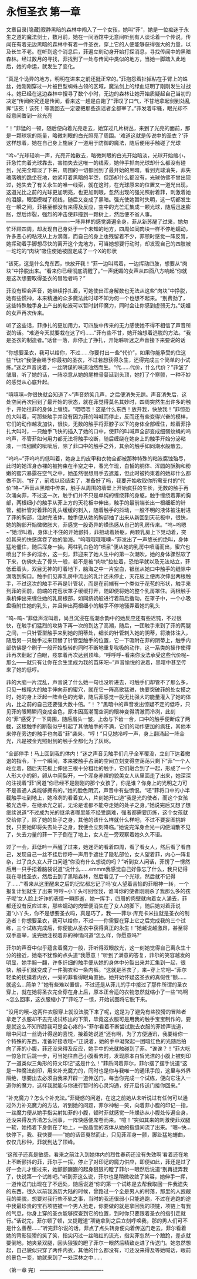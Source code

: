 # 永恒圣衣 第一章

文章目录[隐藏]寂静黑暗的森林中闯入了一个女孩，她叫“菲”，她是一位痴迷于永生之道的魔法剑士，数月前，她在一间酒馆中无意间听到有人谈论着一个传说，传闻在有着无边黑暗的森林中有着一件圣衣，穿上它的人便能够获得强大的力量，以及长生不老。在听到这个消息后，菲遍立刻动身开始打探消息，寻找传闻中的黑暗森林。经过数月的寻找，菲找到了一处与传闻中类似的地方，当她一脚踏入此地后，她的命运，就发生了变化。

“真是个诡异的地方，明明在进来之前还挺正常的。”菲抱怨着扯掉粘在手臂上的蛛丝，她刚刚穿过一片被巨型蜘蛛占领的区域，魔法剑上的绿血证明了刚刚发生过战斗。她已经在这边森林中搜寻了数个小时，无边的森林让她开始质疑起自己当初的决定“传闻终究还是传闻，看来这一趟是白跑了”菲叹了口气，不甘地拿起剑到处乱挥“该死！该死！等我回去一定要把那些造谣者全都宰了。”菲发着牢骚，眼光却不经意间瞥到一丝光亮

“！”菲猛的一顿，随后便向着光亮走去，她穿过几片树丛，来到了光亮的面前，那是一颗球状的能量，略微刺眼的白光照亮了周围。‘难道这就是传说中的圣衣？’菲这样想着，她在自己身上施展了一道用于防御的魔法，随后便用手触碰了光球

“吟~”光球轻响一声，光亮开始散去，略微刺眼的白光开始暗淡，光球开始缩小，菲急忙向着光球靠去，害怕失去这唯一的线索，她伸手抓向光球却什么都没有碰到，光完全暗淡了下来，周围的一切都回到了最开始的黑暗，看到光球消失，菲失魂落魄的跪坐在地，她紧盯着黑暗的半空，但那却什么都没有，光球仿佛不曾出现过，她失去了有关永生的唯一线索，就在这时，在光球原来的位置又一道光出现，这道光比之前的光球更加明亮，也更加刺眼，忽然出现的强光照射着菲，刺激着她的泪腺，眼泪模糊了视线，随后又变成了黑暗。强光使她暂时失明，这一切都发生在一瞬之间，菲甚至都没有来得及反应，空中的光芒汇集成一颗光球，随后迅速膨胀，然后炸裂，强烈的冲击使菲撞到一颗树上，然后便不省人事。
————————————-一阵异样的感觉袭遍全身，菲从新苏醒了过来，她匆忙环顾四周，却发现自己身处于一个未知的地方，四周如同肉块一样不停地蠕动，许多恶心的粘液从上方滴落，而自己的身上也残留着不少，菲顿时感觉一阵反胃，她挥动着手脚想尽快的离开这个鬼地方，可当她想要行动时，却发现自己的四肢被一坨坨的“肉块”吸住使她被固定成了一个X的形状

“该死，这是什么鬼东西，快放开我！”菲一边叫骂着，一边挥动四肢，想要从“肉块”中挣脱出来。“看来你已经彻底清醒了。”一声妩媚的女声从四面八方响起“你就是这次想要取得圣衣的冒险者吗？”

菲没有理会声音，她继续挣扎着，可她使出浑身解数也无法从这些“肉块”中挣脱，她有些慌神，本来精通的众多魔法此时却不知为何一个也想不起来。“别费劲了，这些特殊触手身上产出的粘液可以暂时封印魔力，同时会让你感到虚弱无力。”妩媚的女声再次传来。

听了这些话，菲挣扎的更加用力，可四肢中传来的无力感使她不得不相信了声音所说的话。“难道今天就要栽在这了吗……”菲有些不甘，她开始想着逃脱的方法。“我是圣衣的制造者。”话音一落，菲停止了挣扎，开始聆听迷之声音接下来要说的话

“你想要圣衣，我可以给你，不过……你要付出一些“代价”，如果你能承受的住这些“代价”我便会赐予你最初的圣衣，不过若想获得永生，还得完成三个简单的小试练。”迷之声音说着，一丝阴谋的味道油然而生。“代……代价，什么代价？”菲皱了皱眉，听了她的话，一阵凉意从她的尾椎骨蔓延到头顶，她打了个寒颤，一种不妙的感觉从心底升起。

“嘻嘻嘻~你很快就会知道了~”声音娇笑几声，之后便消失无踪。声音消失后，这处空间再次回到了最开始的状态，就在菲觉得莫名其妙时，四周突然生出许多的触手，开始往菲的身体上缠绕。“喂喂喂！这是什么东西！放开我，快放我！”菲惊恐的大叫着，可那些触手并没有因为菲的叫喊而停止，反而还有些变得兴奋的模样，它们的动作越发加快，很快，无数的触手将菲脖子以下的身体全部缠住，趁着菲挣扎大叫时，一只触手飞快的插入了她的口中，使菲的叫喊声全部变成细弱蚊蝇的呜呜声，不管菲如何用力都无法将触手咬断，随后缠绕在她身上的触手开始分泌粘液，一阵细微的呲呲后，除了菲口中的触手之外，其余的触手如同潮水般散去。

“呜呜~”菲呜呜的低叫着，她身上的皮甲和衣物全都被那种特殊的粘液腐蚀殆尽，此时的她浑身赤裸的被拘束在半空之中，春光乍现，白皙的胴体、浑圆的酥胸和粉嫩的蜜穴暴露在空气之中，她虽然很想用手去遮羞，但此时被拘束着的她却什么都做不到。“好了，前戏以经结束了，准备好了吗，我要开始收取你所需支付的“代价”咯~”声音从黑暗中传来，触手从周围的墙壁上开始疯狂的生长，无数的触手再次涌向菲，不过这一次，触手们并不只是单纯的缠绕菲的身躯，触手缠绕着菲的胸部，两根细小的触手从菲上方的天花板中伸出，触手的最前端长出一根细细的针管，细针管对着菲的乳头缓缓的刺入，随着触手的抖动，一股不明的液体被注射进了菲的胸部，注射完液体，触手便从她的胸部抽了出来从新回到天花板中，很快，她的胸部开始微微胀大，菲感觉一股奇异的燥热感从自己的乳房传来。“呜~呜嗯~”她淫叫着，身体止不住的开始颤抖，菲扭动着娇躯，两颗乳房上下晃动着，突如其来的快感席卷了她的脑海。“呜哦哦哦哦噢~”菲发出了一声悠长的绝叫，身体猛地僵住，随后浑身一抽，两柱乳白色的“喷泉”便从她的乳房中喷涌而出，蜜穴也喷出了许多的淫水，这一刻，菲迎来了她人生中的第一次潮吹，她的身体骤然软了下来，仿佛失去了骨头一般，若不是被“肉块”拉扯着，恐怕早就以及无法站立，菲低垂着头，双目无神的盯着地下，脑海之中一片空白，银丝从她口中触手的缝隙中滴落到胸口。触手们见菲乳房中流出的乳汁还未停止，天花板上便再次伸出两根触手，不过这次的触手不再是针管状，而是在前端有一个类似于花苞的形状，触手来到菲的面前，前端的花苞状罩子缓缓打开，随即便将她的整个乳房罩住。两根触手乘机伸出来缠住她的乳房根部，如同挤奶般进行着前后撸动，在罩子中，一个小吸盘吸附住她的乳头，并且伸出两根细小的触手不停地骚弄着她的乳头

“呜~呜~”菲低声淫叫着，尚且沉浸在高潮余韵中的她反应还有些迟钝，不过很快，在触手们猛烈的攻势下再一次的到达了高潮，随后，一团触手来到了菲的两腿之间，一只针管型触手来到她的阴蒂处，细长的针管刺入她的阴蒂，将液体注入，随后另一只触手过来顶替了针管型触手的位置，它一下吸附在菲的阴蒂上，触手内部仿佛是个刷子一般开始旋转的同时不断地重复吮吸的动作，这一系类的操作使得菲再次翻起了白眼，痉挛着再次达到顶峰。“呼呼呼~看来你没法承受这些代价呢~那么——就只有让你在余生里成为我的苗床吧~”声音愉悦的说着，黑暗中甚至传来了她的低哼。

菲的大脑一片混乱，声音说了什么她一句也没听进去，可触手们却管不了那么多，只见一根粗大的触手伸向菲的蜜穴，就在它一阵高歌猛进，快要突破菲的处女摸之时，她的身上泛起一阵金色的光晕，随后菲感觉一股无比强大的能量灌入了她的体内，比之前的自己还要强大数十倍。“！？”黑暗中的声音发出惊疑不定的低呼，只见菲的眼睛瞬间变成金色，原本因高潮而空洞的眼神变得清澈而冷冽，此刻的“菲”感受了一下周围，随后眉头一皱，上齿与下齿一合，口中的触手便断成了两截，这根触手的断裂似乎引起了其他触手的不满，它们的动作更加的疯狂，其他本来停在旁边的触手也向着“菲”袭来。“哼！”只见她冷哼一声，身上翻涌起一阵金光，凡是被金光照射到的触手全都化为了灰烬。

“全部停手！马上回到我的体内！”迷之声音见触手们几乎全军覆没，立刻下达着撤退的指令，下一个瞬间，本来被触手占满的空间立刻变得空荡荡只剩下“菲”一个人屹立着，随后天花板上伸出三根十分粗壮的触手，它们融合到了一起，形成了一个人形大小的卵，卵从中间裂开，一个浑身赤裸的貌美女人从里面走了出来，她深深的注视着“菲”问道“你已经不是刚刚的那个女孩了，你是谁？你身上的光明之力可不是普通人类能够拥有的。”她的脸色阴沉，声音中有些愤恨。“呸”菲将口中的小半截触手吐到地上，她冷冽的看着女人，片刻她开口道“我是光的使者，而这个女孩被光选中，在继承光之前，无论是谁都不能夺走她的处子之身。”她说完后又想了想继续说道“不过成为光的继承者哪里能不经受磨难，强者都需要历练，这个女孩就交给你了，除了她的处子之身，其他的该什么样就什么样吧，不过不要妄图挑衅我，只要她即将失去处子之身，我便会立刻降临。”她说完浑身金光一闪便消散不见了，失去力量的菲一下子倒在了地上，女人在一旁观察着她久久不语。

过了一会，菲低吟一声醒了过来，她迷茫的看着四周，看了看女人，然后看了看自己，发现自己一丝不挂后惊呼一声用手遮住了隐私部位，女人望着菲，内心一阵复杂，过了良久女人开口问道“你没有什么想说的吗？”听到女人问话，菲愣了一愣然后用一只手捂着脑袋说道“说什么……emmm我感觉自己好像忘了什么，我只记得我在寻找圣衣，然后去到了黑暗森林，然后看见了一个光球，然后就不记得了……”‘看来从这里醒来之后的记忆都忘记了吗’女人望着苦恼的菲眼神一转，一个报复计划就生了出来‘哼哼~小丫头可别怪我，谁叫你的使者刚刚杀了我那么多的孩子呢’女人脸上奸诈的表情一瞬即逝，她一挥手，四周的肉壁就向着女人涌去，菲都还没有反应过来，那些蠕动的肉壁便消失在了女人的脚下，随后她对着菲说道“小丫头，你不是想要圣衣吗，真是巧了，我——菲尔·库克卡米拉就是圣衣的制造者！你想要圣衣，我可以给你，不过——你需要在穿上它之后完成我的三个试练，三个试练完成后，你便能从圣衣中获得真正的永生！”她越说越激昂，甚至将双手高举，说完她注视着菲的神情问道“怎么样，你愿意吗?”

菲尔的声音中似乎蕴含着魔力一般，菲听得双眼放光，这一刻她觉得自己离永生十分的接近，她毫不犹豫的点头道“我愿意！”听到了满意的答复，菲尔的笑容越发的明显，她手腕一翻，许多纤细的触手便从她的身体中分裂出来并汇集到一起，很快，触手们就变成了一件胸衣和一条内裤。“这就是圣衣了，来~穿上它吧~”菲尔轻柔的抚摸着内衣，一旁的菲看得眼角直抽，她开始怀疑这圣衣的真假性“额……就这么…简单？”她有些难以置信，不过还是从菲儿的手中接过了那件所谓的圣衣穿上，就在她将圣衣完全穿在身上后，原本正合适的衣物忽然就缩小了一些“呜啊~怎么回事，这衣服缩小了”菲吃了一惊，开始试图将它脱下来。

“没用的哦~这两件衣服穿上就没法脱下来了呢，这是为了避免有些狡猾的冒险者拿走了衣服却不去完成试练出的下策，毕竟这衣服可是用我的触手宝宝制作的，要是就这么不知所踪我可是会心疼的~”菲尔看着不断尝试脱去衣服的菲娇声说道，眼中闪过一丝诡计得逞的喜悦，接着她说道“还有啊，为了方便通讯，我要给你一个特殊的东西，准备好接收哦~”正说着，她的手中凝聚起一团暗红色的光随后拍向了菲的小腹，菲还没来得及反应，她手中的光就触碰到了菲。“诶诶？！”菲大吃一惊急忙后跳一步，可当她往自己小腹看去时，发现原本白皙光洁的小腹上被刻印了一道类似三角形的符文印记“这是什么！”菲质问着菲尔，菲尔摆了摆手说道“这是一种魔法刻印，用来补充魔力的，同时也是你与我唯一的通讯手段，这里与外界隔绝，想要出去必须由我来开辟一道传送门，每当你完成一个试练，便向它注入一道你的魔力，这样我就能与你进行暂时的心灵沟通，好开启传送门接你回来。”

“补充魔力？怎么个补充法。”菲疑惑的问道，在这之前她从未听说过有任何可以通过外力补充魔力的方法，听到她的问题，菲尔神秘一笑，向着菲小腹的印记一指，一丝魔力便从她手指尖射如菲的小腹，顿时菲就感觉一阵燥热从小腹处传遍全身，还没来得及弄清怎么回事，一阵快感便席卷而来。“噫！”突如其来的刺激使菲双腿一软，她捂着下身倒在了地上，一股晶莹的液体从她的指缝间流了出来。“嗯~快…快停下，我、我快要——”她的话音戛然而止，只见菲浑身一颤，脚趾猛地蜷曲，仅仅几秒钟，菲就到达了顶峰。

‘这孩子还真是敏感，看来之前注入到她体内的烈性春药还没有失效啊’看着还在地上不断颤抖的菲，菲尔手一挥，停止了对印记的魔力供应，即便如此，菲还是过了好一会儿才缓过来，她颤颤巍巍的起身狠狠的瞪了菲尔一眼然后说道“别再捉弄我了，快说第一个试练吧。”听到菲这么说，菲尔也是稍微收敛了笑容，她伸手一挥，一道传送门出现在了不远处，随后说道“你的第一个试练是去帮我取回一件我遗失的东西，很久以前我游历大陆的时候，曾路过一个全是男人的村落，那里的人觊觎我的美貌，想要对我行些不轨之事，当时的我还很弱小只能逃跑，不过在逃跑的途中我最珍贵的宝石项链被一个男人抢走，你要做的就是拿回我的项链，项链上有我的气息，你身上穿的圣衣能够探查到它的位置，到时你只要跟着圣衣的指引走就行。”话说完，菲尔顿了顿，又提醒道“项链拿到之后立刻呼唤我，那的男人们可不是什么善茬……”听完菲尔说的话，菲点了点头转身便向着传送门走去，菲尔看着她的背影狡猾的笑了笑，指尖闪过一丝暗红的流光，指尖菲忽然一个踉跄，差点就要倒地，她夹紧双腿，回头狠狠的瞪了菲尔一眼然后精致走进了传送门。她忽然想起，自己貌似只穿了两件内衣，其他的什么都没有，可还没来得及等她喊话，眼前的景色一变，她就来到了一处深林之中……

（第一章 完）
————————————-